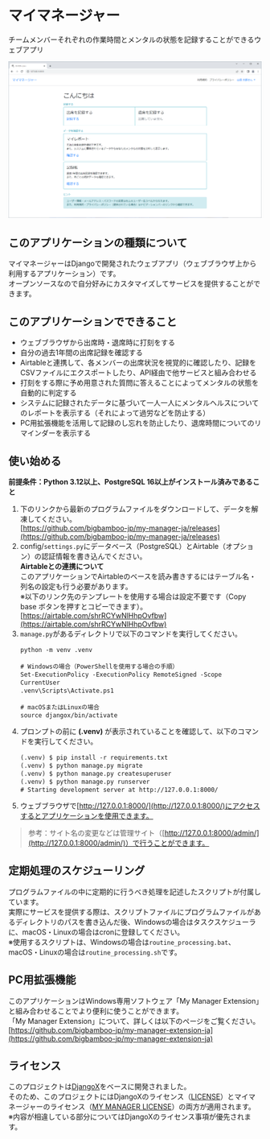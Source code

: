 # マイマネージャー
チームメンバーそれぞれの作業時間とメンタルの状態を記録することができるウェブアプリ

<img src="homepage.png" width="1000">

## このアプリケーションの種類について
マイマネージャーはDjangoで開発されたウェブアプリ（ウェブブラウザ上から利用するアプリケーション）です。  
オープンソースなので自分好みにカスタマイズしてサービスを提供することができます。
## このアプリケーションでできること
- ウェブブラウザから出席時・退席時に打刻をする
- 自分の過去1年間の出席記録を確認する
- Airtableと連携して、各メンバーの出席状況を視覚的に確認したり、記録をCSVファイルにエクスポートしたり、API経由で他サービスと組み合わせる
- 打刻をする際に予め用意された質問に答えることによってメンタルの状態を自動的に判定する
- システムに記録されたデータに基づいて一人一人にメンタルヘルスについてのレポートを表示する（それによって過労などを防止する）
- PC用拡張機能を活用して記録のし忘れを防止したり、退席時間についてのリマインダーを表示する
## 使い始める
**前提条件：Python 3.12以上、PostgreSQL 16以上がインストール済みであること**
1. 下のリンクから最新のプログラムファイルをダウンロードして、データを解凍してください。  
[https://github.com/bigbamboo-jp/my-manager-ja/releases](https://github.com/bigbamboo-jp/my-manager-ja/releases)
1. config/`settings.py`にデータベース（PostgreSQL）とAirtable（オプション）の認証情報を書き込んでください。  
    **Airtableとの連携について**  
    このアプリケーションでAirtableのベースを読み書きするにはテーブル名・列名の設定も行う必要があります。  
    ※以下のリンク先のテンプレートを使用する場合は設定不要です（Copy base ボタンを押すとコピーできます）。  
    [https://airtable.com/shrRCYwNlHhpOvfbw](https://airtable.com/shrRCYwNlHhpOvfbw)
1. `manage.py`があるディレクトリで以下のコマンドを実行してください。
    ```
    python -m venv .venv

    # Windowsの場合（PowerShellを使用する場合の手順）
    Set-ExecutionPolicy -ExecutionPolicy RemoteSigned -Scope CurrentUser
    .venv\Scripts\Activate.ps1
    
    # macOSまたはLinuxの場合
    source djangox/bin/activate
    ```
1. プロンプトの前に **(.venv)** が表示されていることを確認して、以下のコマンドを実行してください。
    ```
    (.venv) $ pip install -r requirements.txt
    (.venv) $ python manage.py migrate
    (.venv) $ python manage.py createsuperuser
    (.venv) $ python manage.py runserver
    # Starting development server at http://127.0.0.1:8000/
    ```
1. ウェブブラウザで[http://127.0.0.1:8000/](http://127.0.0.1:8000/)にアクセスするとアプリケーションを使用できます。
> 参考：サイト名の変更などは管理サイト（[http://127.0.0.1:8000/admin/](http://127.0.0.1:8000/admin/)）で行うことができます。
## 定期処理のスケジューリング
プログラムファイルの中に定期的に行うべき処理を記述したスクリプトが付属しています。  
実際にサービスを提供する際は、スクリプトファイルにプログラムファイルがあるディレクトリのパスを書き込んだ後、Windowsの場合はタスクスケジューラに、macOS・Linuxの場合はcronに登録してください。  
※使用するスクリプトは、Windowsの場合は`routine_processing.bat`、macOS・Linuxの場合は`routine_processing.sh`です。
## PC用拡張機能
このアプリケーションはWindows専用ソフトウェア「My Manager Extension」と組み合わせることでより便利に使うことができます。  
「My Manager Extension」について、詳しくは以下のページをご覧ください。  
[https://github.com/bigbamboo-jp/my-manager-extension-ja](https://github.com/bigbamboo-jp/my-manager-extension-ja)
## ライセンス
このプロジェクトは[DjangoX](https://github.com/wsvincent/djangox)をベースに開発されました。  
そのため、このプロジェクトにはDjangoXのライセンス（[LICENSE](LICENSE)）とマイマネージャーのライセンス（[MY MANAGER LICENSE](MY%20MANAGER%20LICENSE)）の両方が適用されます。  
※内容が相違している部分についてはDjangoXのライセンス事項が優先されます。